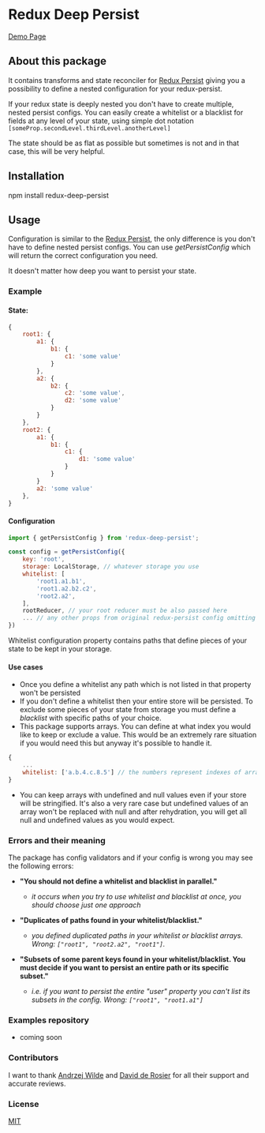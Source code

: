 # Redux Deep Persist 
<a href="https://dev835.d86k7pvhbipq8.amplifyapp.com" target="_blank">Demo Page</a>


## About this package

It contains transforms and state reconciler for [Redux Persist](https://www.npmjs.com/package/redux-persist) giving you a possibility to define a nested configuration for your redux-persist.

If your redux state is deeply nested you don't have to create multiple, nested persist configs. You can easily create a whitelist or a blacklist for fields at any level of your state, using simple dot notation `[someProp.secondLevel.thirdLevel.anotherLevel]`

The state should be as flat as possible but sometimes is not and in that case, this will be very helpful.

## Installation

npm install redux-deep-persist

## Usage

Configuration is similar to the [Redux Persist](https://github.com/rt2zz/redux-persist#basic-usage), the only difference is you don't have to define nested persist configs. You can use _getPersistConfig_ which will return the correct configuration you need.

It doesn't matter how deep you want to persist your state.

### Example

#### State:
```js
{
    root1: {
        a1: {
            b1: {
                c1: 'some value'
            }
        },
        a2: {
            b2: {
                c2: 'some value',
                d2: 'some value'
            }
        }
    },
    root2: {
        a1: {
            b1: {
                c1: {
                    d1: 'some value'
                }
            }
        }
        a2: 'some value'
    },
}
```

#### Configuration

```js
import { getPersistConfig } from 'redux-deep-persist';

const config = getPersistConfig({
    key: 'root',
    storage: LocalStorage, // whatever storage you use
    whitelist: [
        'root1.a1.b1',  
        'root1.a2.b2.c2',  
        'root2.a2',
    ],
    rootReducer, // your root reducer must be also passed here
    ... // any other props from original redux-persist config omitting the state reconciler
})
```

Whitelist configuration property contains paths that define pieces of your state to be kept in your storage.

#### Use cases
* Once you define a whitelist any path which is not listed in that property won't be persisted
* If you don't define a whitelist then your entire store will be persisted. To exclude some pieces of your state from storage you must define a _blacklist_ with specific paths of your choice.
* This package supports arrays. You can define at what index you would like to keep or exclude a value. This would be an extremely rare situation if you would need this but anyway it's possible to handle it.

```js
{
    ...
    whitelist: ['a.b.4.c.8.5'] // the numbers represent indexes of arrays
}
```
* You can keep arrays with undefined and null values even if your store will be stringified. It's also a very rare case but undefined values of an array won't be replaced with null and after rehydration, you will get all null and undefined values as you would expect.

### Errors and their meaning
The package has config validators and if your config is wrong you may see the following errors:

* **"You should not define a whitelist and blacklist in parallel."**
    - _it occurs when you try to use whitelist and blacklist at once, you should choose just one approach_

* **"Duplicates of paths found in your whitelist/blacklist."**
    - _you defined duplicated paths in your whitelist or blacklist arrays. Wrong: ```["root1", "root2.a2", "root1"]```._

* **"Subsets of some parent keys found in your whitelist/blacklist. You must decide if you want to persist an entire path or its specific subset."**
    - _i.e. if you want to persist the entire "user" property you can't list its subsets in the config. Wrong: ```["root1", "root1.a1"]```_

### Examples repository
- coming soon

### Contributors
 I want to thank <a href="https://github.com/andrzejWilde" target="_blank">Andrzej Wilde</a> and <a href="https://github.com/ddrcode" target="_blank">David de Rosier</a> for all their support and accurate reviews.

### License
[MIT](https://opensource.org/licenses/MIT)





